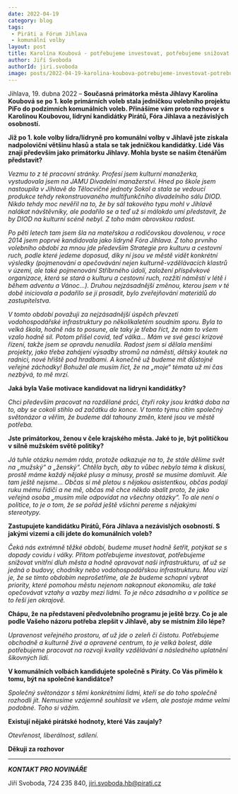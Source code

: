 ```yaml
---
date: 2022-04-19
category: blog
tags:
 - Piráti a Fórum Jihlava
 - komunální volby
layout: post
title: Karolína Koubová - potřebujeme investovat, potřebujeme snižovat vnitřní dluh města a hodně opravovat naši infrastrukturu
author: Jiří Svoboda
authorId: jiri.svoboda
image: posts/2022-04-19-karolina-koubova-potrebujeme-investovat-potrebujeme-snizovat-vnitrni-dluh-mesta.jpg
---
```


Jihlava, 19. dubna 2022 – **Současná primátorka města Jihlavy Karolína Koubová se po 1. kole primárních voleb stala jedničkou volebního projektu PiFo do podzimních komunálních voleb. Přinášíme vám proto rozhovor s Karolínou Koubovou, lídryní kandidátky Pirátů, Fóra Jihlava a nezávislých osobností.**

**Již po 1. kole volby lídra/lídryně pro komunální volby v Jihlavě jste získala nadpoloviční většinu hlasů a stala se tak jedničkou kandidátky. Lidé Vás znají především jako primátorku Jihlavy. Mohla byste se našim čtenářům představit?**

*Vezmu to z té pracovní stránky. Profesí jsem kulturní manažerka, vystudovala jsem na JAMU Divadelní manažerství. Hned po škole jsem nastoupila v Jihlavě do Tělocvičné jednoty Sokol a stala se vedoucí produkce tehdy rekonstruovaného multifunkčního divadelního sálu DIOD. Nikdo tehdy moc nevěřil na to, že by sál takového typu mohl v Jihlavě nalákat návštěvníky, ale podařilo se a teď už si málokdo umí představit, že by DIOD na kulturní scéně nebyl. Z toho mám obrovskou radost.* 

*Po pěti letech tam jsem šla na mateřskou a rodičovskou dovolenou, v roce 2014 jsem poprvé kandidovala jako lídryně Fóra Jihlava. Z toho prvního volebního období za mnou jde především Strategie pro kulturu a cestovní ruch, podle které jedeme doposud, díky ní jsou ve městě vidět konkrétní výsledky (pojmenování a opečovávání nejen kulturně-vzdělávacích klastrů v území, ale také pojmenování Stříbrného údolí, založení příspěvkové organizace, která se stará o kulturu a cestovní ruch, rozžití náměstí v létě i během adventu a Vánoc…). Druhou nejzásadnější změnou, kterou jsem v té době iniciovala a podařilo se jí prosadit, bylo zveřejňování materiálů do zastupitelstva.* 

*V tomto období považuji za nejzásadnější úspěch převzetí vodohospodářské infrastruktury po několikaletém soudním sporu. Byla to velká škola, hodně nás to posune, ale taky je třeba říct, že nám to všem vzalo hodně sil. Potom přišel covid, teď válka… Mám ve své gesci krizové řízení, takže jsem se opravdu nenudila. Radost jsem si dělala menšími projekty, jako třeba zahájení výsadby stromů na náměstí, dětský koutek na radnici, nové hřiště pod hradbami. A konečně už budeme mít důstojné veřejné záchodky! Bohužel ale musím říct, že na „moje“ témata už mi čas nezbývá, to mě mrzí.* 

**Jaká byla Vaše motivace kandidovat na lídryni kandidátky?**

*Chci především pracovat na rozdělané práci, čtyři roky jsou krátká doba na to, aby se cokoli stihlo od začátku do konce. V tomto týmu cítím společný světonázor a věřím, že budeme dál tahouny změn, které jsou ve městě potřeba.* 

**Jste primátorkou, ženou v čele krajského města. Jaké to je, být političkou v silně mužském světě politiky?**

*Já tuhle otázku nemám ráda, protože odkazuje na to, že stále dělíme svět na „mužský“ a „ženský“. Chtěla bych, aby to vůbec nebylo téma k diskusi, prostě máme každý nějaké plusy a mínusy, prostě se musíme domluvit. Ale tam ještě nejsme… Občas si mě pletou s nějakou asistentkou, občas podají ruku mému řidiči a ne mě, občas mě chce někdo sbalit proto, že jako veřejná osoba „musím mile odpovídat na všechny otázky“. To ale není o politice, to je o tom, že se pořád ještě všichni pereme s nějakými stereotypy.* 

**Zastupujete kandidátku Pirátů, Fóra Jihlava a nezávislých osobností. S jakými vizemi a cíli jdete do komunálních voleb?**

*Čeká nás extrémně těžké období, budeme muset hodně šetřit, potýkat se s dopady covidu i války. Přitom potřebujeme investovat, potřebujeme snižovat vnitřní dluh města a hodně opravovat naši infrastrukturu, ať už se jedná o budovy, chodníky nebo vodohospodářskou infrastrukturu. Mou vizí je, že se tímto obdobím neprošetříme, ale že budeme schopni vybrat priority, které pomohou městu nejenom nakopnout ekonomiku, ale také opečovávat vztahy a vazby mezi lidmi. To je něco zásadního a v politice se to řeší jen okrajově.* 

**Chápu, že na představení předvolebního programu je ještě brzy. Co je ale podle Vašeho názoru potřeba zlepšit v Jihlavě, aby se místním žilo lépe?**

*Upravenost veřejného prostoru, ať už jde o zeleň či čistotu. Potřebujeme obchodně a kulturně živé a opravené centrum, to je velká bolest, dále potřebujeme pracovat na rozvoji kvality vzdělávání a následného uplatnění šikovných lidí.*

**V komunálních volbách kandidujete společně s Piráty. Co Vás přimělo k tomu, být na společné kandidátce?**

*Společný světonázor s těmi konkrétními lidmi, kteří se do toho společně rozhodli jít. Nemusíme vzájemně souhlasit ve všem, ale postoje máme velmi podobné. Toho si vážím.* 

**Existují nějaké pirátské hodnoty, které Vás zaujaly?**

*Otevřenost, liberálnost, sdílení.*

**Děkuji za rozhovor**


---

***KONTAKT PRO NOVINÁŘE*** 

Jiří Svoboda, 724 235 840, <jiri.svoboda.hb@pirati.cz>
